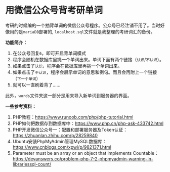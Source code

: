 # 用微信公众号背考研单词

考研的时候编的一个抽背单词的微信公众号程序。公众号已经注销不用了。当时好像用的是`mariaDB`部署的, `localhost.sql`文件就是我整理的考研词汇的备份。

**功能简介：**
1. 在公众号回复`6`，即可开启背单词模式
2. 程序会随机在数据库里挑一个单词出来。单词下面有两个链接（`认识`/`不认识`）。
3. 如果点击了`认识`，程序会在数据库里再挑一个单词出来。
4. 如果点击了`不认识`，程序会展示单词的意思和例句。而且会再附上一个链接（`下一个单词`）
5. 就可以一直刷着背了……

此外，`words`文件夹这一部分是用来导入新单词到服务器的界面。

**一些参考资料：**
1. PHP教程：https://www.runoob.com/php/php-tutorial.html
2. PHP如何把数据存到数据库中：https://www.php.cn/php-ask-433742.html
3. PHP开发微信公众号一：配置和部署服务器及Token认证：https://zhuanlan.zhihu.com/p/28259840
4. Ubuntu安装PhpMyAdmin管理MySQL数据库：https://www.cnblogs.com/xpwi/p/9821371.html
5. Parameter must be an array or an object that implements Countable： https://devanswers.co/problem-php-7-2-phpmyadmin-warning-in-librariessql-count/
